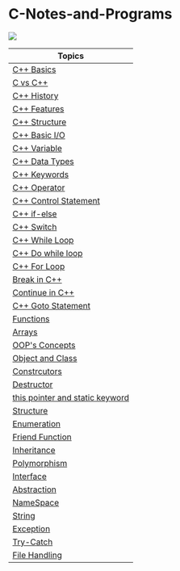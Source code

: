 # C-Notes-and-Programs


![](https://upload.wikimedia.org/wikipedia/commons/thumb/1/18/ISO_C%2B%2B_Logo.svg/1200px-ISO_C%2B%2B_Logo.svg.png)


|Topics|
|------|
|[C++ Basics](./src/C%2B%2B%20Basics/cpp.md)|
|[C vs C++](./src/C%2B%2B%20Basics/Differencebtwcandcpp.md)|
|[C++ History](./src/C%2B%2B%20Basics/History.md)|
|[C++ Features](./src/C%2B%2B%20Basics/Features.md)|
|[C++ Structure](./src/C%2B%2B%20Basics/CStructure.md)|
|[C++ Basic I/O](./src/C%2B%2B%20Basics/Cppio.md)|
|[C++ Variable](./src/C%2B%2B%20Basics/Variable.md)|
|[C++ Data Types](./src/C%2B%2B%20Basics/datatypes.md)|
|[C++ Keywords](./src/C%2B%2B%20Basics/Keywords.md)|
|[C++ Operator](./src/C%2B%2B%20Basics/Operator.md)|
|[C++ Control Statement](./src/ControlStatement)|
|[C++ if-else](./src/ControlStatement/if-else.md)|
|[C++ Switch](./src/ControlStatement/switch.md)|
|[C++ While Loop](./src/Iterative/while.md)|
|[C++ Do while loop](./src/Iterative/Do-While.md)|
|[C++ For Loop](./src/Iterative/forloop.md)|
|[Break in C++](./src/Iterative/Break.md)|
|[Continue in C++](./src/Iterative/Continue.md)|
|[C++ Goto Statement](./src/Iterative/Goto.md)|
|[Functions](./src/Functions/Functions.md)|
|[Arrays](./src/Array/Array.md)|
|[OOP's Concepts](./src/OOPs/OOPs.md)|
|[Object and Class](./src/OOPs/OOPs.md)|
|[Constrcutors](./src/OOPs/Constructor.md)|
|[Destructor](./src/OOPs/desctructor.md)|
|[this pointer and static keyword](./src/OOPs/this.md)|
|[Structure](./src/OOPs/struct.md)|
|[Enumeration](./src/OOPs/enum.md)|
|[Friend Function](./src/OOPs/firend.md)|
|[Inheritance](./src/Inheritance/Inheritance.md)|
|[Polymorphism](./src/Polymorphism/Polymorphism.md)|
|[Interface](./src/Abstraction/interface.md)|
|[Abstraction](./src/Abstraction/Abstraction.md)|
|[NameSpace](./src/Namespace/Namespace.md)|
|[String](./src/String/String.md)|
|[Exception](./src/Exception/Exception.md)|
|[Try-Catch](./src/Exception/trycatch.md)|
|[File Handling](./src/Files/Files.md)|
